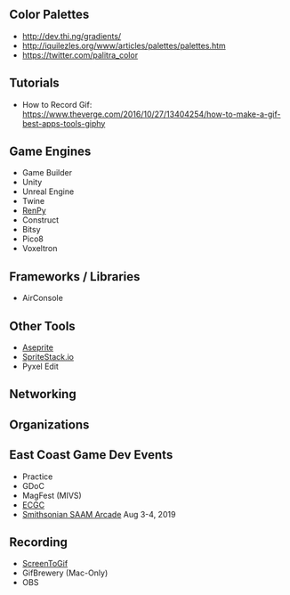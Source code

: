 ## Color Palettes

* http://dev.thi.ng/gradients/
* http://iquilezles.org/www/articles/palettes/palettes.htm
* https://twitter.com/palitra_color

## Tutorials

* How to Record Gif: https://www.theverge.com/2016/10/27/13404254/how-to-make-a-gif-best-apps-tools-giphy

## Game Engines

* Game Builder
* Unity
* Unreal Engine
* Twine
* [RenPy](https://www.renpy.org/)
* Construct
* Bitsy
* Pico8
* Voxeltron

## Frameworks / Libraries

* AirConsole

## Other Tools

* [Aseprite](http://www.aseprite.org)
* [SpriteStack.io](https://spritestack.io/)
* Pyxel Edit

## Networking

## Organizations

## East Coast Game Dev Events

* Practice
* GDoC
* MagFest (MIVS)
* [ECGC](http://ecgconf.com/)
* [Smithsonian SAAM Arcade](https://americanart.si.edu/events/saam-arcade) Aug 3-4, 2019

## Recording

* [ScreenToGif](https://www.screentogif.com/)
* GifBrewery (Mac-Only)
* OBS

